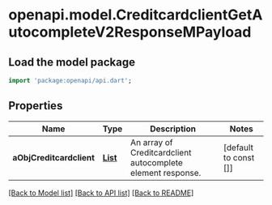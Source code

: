 # openapi.model.CreditcardclientGetAutocompleteV2ResponseMPayload

## Load the model package
```dart
import 'package:openapi/api.dart';
```

## Properties
Name | Type | Description | Notes
------------ | ------------- | ------------- | -------------
**aObjCreditcardclient** | [**List<CreditcardclientAutocompleteElementResponse>**](CreditcardclientAutocompleteElementResponse.md) | An array of Creditcardclient autocomplete element response. | [default to const []]

[[Back to Model list]](../README.md#documentation-for-models) [[Back to API list]](../README.md#documentation-for-api-endpoints) [[Back to README]](../README.md)


